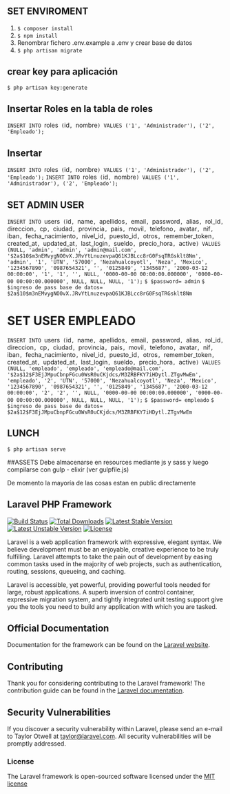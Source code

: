 ## SET ENVIROMENT

1. `$ composer install`
2. `$ npm install`
3. Renombrar fichero .env.example a .env y crear base de datos
4. `$ php artisan migrate`

## crear key para aplicación
`$ php artisan key:generate`

## Insertar Roles en la tabla de roles
`INSERT INTO `roles` (`id`, `nombre`) VALUES ('1', 'Administrador'), ('2', 'Empleado');`
## Insertar
`INSERT INTO `roles` (`id`, `nombre`) VALUES ('1', 'Administrador'), ('2', 'Empleado');`
`INSERT INTO `roles` (`id`, `nombre`) VALUES ('1', 'Administrador'), ('2', 'Empleado');`


## SET ADMIN USER
`INSERT INTO `users` (`id`, `name`, `apellidos`, `email`, `password`, `alias`, `rol_id`, `direccion`, `cp`, `ciudad`, `provincia`, `pais`, `movil`, `telefono`, `avatar`, `nif`, `iban`, `fecha_nacimiento`, `nivel_id`, `puesto_id`, `otros`, `remember_token`, `created_at`, `updated_at`, `last_login`, `sueldo`, `precio_hora`, `active`) VALUES (NULL, 'admin', 'admin', 'admin@mail.com', '$2a$10$m3nEMvygNO0vX.JRvYtLnuzevpaQ61KJBLcc8rG0FsqTRGsklt8Nm', 'admin', '1', 'UTN', '57000', 'Nezahualcoyotl', 'Neza', 'Mexico', '1234567890', '0987654321', '', '0125849', '1345687', '2000-03-12 00:00:00', '1', '1', '', NULL, '0000-00-00 00:00:00.000000', '0000-00-00 00:00:00.000000', NULL, NULL, NULL, '1');`
`$ $password= admin`
`$ $ingreso de pass base de datos= $2a$10$m3nEMvygNO0vX.JRvYtLnuzevpaQ61KJBLcc8rG0FsqTRGsklt8Nm `
# SET USER EMPLEADO
`INSERT INTO `users` (`id`, `name`, `apellidos`, `email`, `password`, `alias`, `rol_id`, `direccion`, `cp`, `ciudad`, `provincia`, `pais`, `movil`, `telefono`, `avatar`, `nif`, `iban`, `fecha_nacimiento`, `nivel_id`, `puesto_id`, `otros`, `remember_token`, `created_at`, `updated_at`, `last_login`, `sueldo`, `precio_hora`, `active`) VALUES (NULL, 'empleado', 'empleado', 'empleado@mail.com', '$2a$12$F3EjJMpuCbnpFGcu0WsR0uCKjdcs/M3ZRBFKY7iHDytl.ZTgvMwEm', 'empleado', '2', 'UTN', '57000', 'Nezahualcoyotl', 'Neza', 'Mexico', '1234567890', '0987654321', '', '0125849', '1345687', '2000-03-12 00:00:00', '2', '2', '', NULL, '0000-00-00 00:00:00.000000', '0000-00-00 00:00:00.000000', NULL, NULL, NULL, '1');`
`$ $password= empleado`
`$ $ingreso de pass base de datos= $2a$12$F3EjJMpuCbnpFGcu0WsR0uCKjdcs/M3ZRBFKY7iHDytl.ZTgvMwEm `

## LUNCH
`$ php artisan serve`

##ASSETS
 Debe almacenarse en resources mediante js y sass y luego compilarse con gulp - elixir (ver gulpfile.js)

 De momento la mayoría de las cosas estan en public directamente


## Laravel PHP Framework

[![Build Status](https://travis-ci.org/laravel/framework.svg)](https://travis-ci.org/laravel/framework)
[![Total Downloads](https://poser.pugx.org/laravel/framework/d/total.svg)](https://packagist.org/packages/laravel/framework)
[![Latest Stable Version](https://poser.pugx.org/laravel/framework/v/stable.svg)](https://packagist.org/packages/laravel/framework)
[![Latest Unstable Version](https://poser.pugx.org/laravel/framework/v/unstable.svg)](https://packagist.org/packages/laravel/framework)
[![License](https://poser.pugx.org/laravel/framework/license.svg)](https://packagist.org/packages/laravel/framework)

Laravel is a web application framework with expressive, elegant syntax. We believe development must be an enjoyable, creative experience to be truly fulfilling. Laravel attempts to take the pain out of development by easing common tasks used in the majority of web projects, such as authentication, routing, sessions, queueing, and caching.

Laravel is accessible, yet powerful, providing powerful tools needed for large, robust applications. A superb inversion of control container, expressive migration system, and tightly integrated unit testing support give you the tools you need to build any application with which you are tasked.

## Official Documentation

Documentation for the framework can be found on the [Laravel website](http://laravel.com/docs).

## Contributing

Thank you for considering contributing to the Laravel framework! The contribution guide can be found in the [Laravel documentation](http://laravel.com/docs/contributions).

## Security Vulnerabilities

If you discover a security vulnerability within Laravel, please send an e-mail to Taylor Otwell at taylor@laravel.com. All security vulnerabilities will be promptly addressed.

### License

The Laravel framework is open-sourced software licensed under the [MIT license](http://opensource.org/licenses/MIT)
